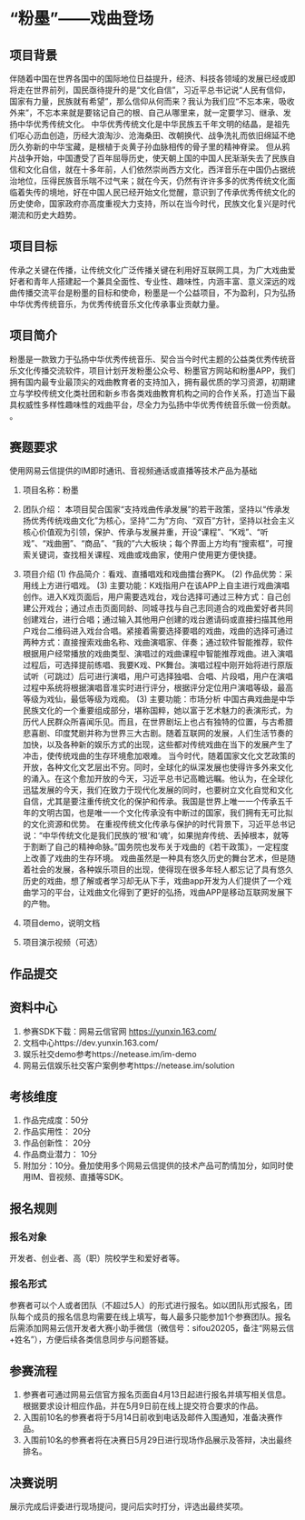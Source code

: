 # “粉墨”——戏曲登场
## 项目背景
伴随着中国在世界各国中的国际地位日益提升，经济、科技各领域的发展已经或即将走在世界前列，国民亟待提升的是“文化自信”，习近平总书记说“人民有信仰，国家有力量，民族就有希望”，那么信仰从何而来？我认为我们应“不忘本来，吸收外来”，不忘本来就是要铭记自己的根、自己从哪里来，就一定要学习、继承、发扬中华优秀传统文化。
中华优秀传统文化是中华民族五千年文明的结晶，是祖先们呕心沥血创造，历经大浪淘沙、沧海桑田、改朝换代、战争洗礼而依旧绵延不绝历久弥新的中华宝藏，是根植于炎黄子孙血脉相传的骨子里的精神脊梁。
但从鸦片战争开始，中国遭受了百年屈辱历史，使天朝上国的中国人民渐渐失去了民族自信和文化自信，就在十多年前，人们依然崇尚西方文化，西洋音乐在中国仍占据统治地位，压得民族音乐喘不过气来；就在今天，仍然有许许多多的优秀传统文化面临着失传的境地，好在中国人民已经开始文化觉醒，意识到了传承优秀传统文化的历史使命，国家政府亦高度重视大力支持，所以在当今时代，民族文化复兴是时代潮流和历史大趋势。
## 项目目标
传承之关键在传播，让传统文化广泛传播关键在利用好互联网工具，为广大戏曲爱好者和青年人搭建起一个兼具全面性、专业性、趣味性，内涵丰富、意义深远的戏曲传播交流平台是粉墨的目标和使命，粉墨是一个公益项目，不为盈利，只为弘扬中华优秀传统音乐，为优秀传统音乐文化传承事业贡献力量。
## 项目简介
粉墨是一款致力于弘扬中华优秀传统音乐、契合当今时代主题的公益类优秀传统音乐文化传播交流软件，项目计划开发粉墨公众号、粉墨官方网站和粉墨APP，我们拥有国内最专业最顶尖的戏曲教育者的支持加入，拥有最优质的学习资源，初期建立与学校传统文化类社团和新乡市各类戏曲教育机构之间的合作关系，打造当下最具权威性多样性趣味性的戏曲平台，尽全力为弘扬中华优秀传统音乐做一份贡献。
。

## 赛题要求
使用网易云信提供的IM即时通讯、音视频通话或直播等技术产品为基础
1. 项目名称：粉墨
2. 团队介绍：
本项目契合国家“支持戏曲传承发展”的若干政策，坚持以“传承发扬优秀传统戏曲文化”为核心，坚持“二为”方向、“双百”方针，坚持以社会主义核心价值观为引领，保护、传承与发展并重，开设“课程”、“K戏”、“听戏”、“戏曲圈”、“商品”、“我的”六大板块；每个界面上方均有“搜索框”，可搜索关键词，查找相关课程、戏曲或戏曲家，使用户使用更方便快捷。
3. 项目介绍
(1) 作品简介：看戏、直播唱戏和戏曲擂台赛PK。
(2) 作品优势：采用线上方进行唱戏。
(3) 主要功能：K戏指用户在该APP上自主进行戏曲演唱创作。进入K戏页面后，用户需要选戏台，戏台选择可通过三种方式：自己创建公开戏台；通过点击页面同龄、同城寻找与自己志同道合的戏曲爱好者共同创建戏台，进行合唱；通过输入其他用户创建的戏台邀请码或直接扫描其他用户戏台二维码进入戏台合唱。紧接着需要选择要唱的戏曲，戏曲的选择可通过两种方式：直接搜索戏曲名称、戏曲演唱家、伴奏；通过软件智能推荐，软件根据用户经常播放的戏曲类型、演唱过的戏曲课程中智能推荐戏曲。进入演唱过程后，可选择提前练唱、我要K戏、PK舞台。演唱过程中刚开始将进行原版试听（可跳过）后可进行演唱，用户可选择独唱、合唱、片段唱，用户在演唱过程中系统将根据演唱音准实时进行评分，根据评分定位用户演唱等级，最高等级为戏仙，最低等级为戏痴。
(3) 主要功能：市场分析
中国古典戏曲是中华民族文化的一个重要组成部分，堪称国粹，她以富于艺术魅力的表演形式，为历代人民群众所喜闻乐见。而且，在世界剧坛上也占有独特的位置，与古希腊悲喜剧、印度梵剧并称为世界三大古剧。随着互联网的发展，人们生活节奏的加快，以及各种新的娱乐方式的出现，这些都对传统戏曲在当下的发展产生了冲击，使传统戏曲的生存环境愈加艰难。
当今时代，随着国家文化文艺政策的开放，各种文化文艺层出不穷。同时，全球化的纵深发展也使得许多外来文化的涌入。在这个愈加开放的今天，习近平总书记高瞻远瞩。他认为，在全球化迅猛发展的今天，我们在致力于现代化发展的同时，也要树立文化自觉和文化自信，尤其是要注重传统文化的保护和传承。我国是世界上唯一一个传承五千年的文明古国，也是唯一一个文化传承没有中断过的国家，我们拥有无可比拟的文化资源和优势。
在重视传统文化传承与保护的时代背景下，习近平总书记说：“中华传统文化是我们民族的‘根’和‘魂’，如果抛弃传统、丢掉根本，就等于割断了自己的精神命脉。”国务院也发布关于戏曲的《若干政策》，一定程度上改善了戏曲的生存环境。
戏曲虽然是一种具有悠久历史的舞台艺术，但是随着社会的发展，各种娱乐项目的出现，使得现在很多年轻人都忘记了具有悠久历史的戏曲，想了解或者学习却无从下手，戏曲app开发为人们提供了一个戏曲学习的平台，让戏曲文化得到了更好的弘扬，戏曲APP是移动互联网发展下的产物。

4. 项目demo，说明文档
5. 项目演示视频（可选）
## 作品提交

## 资料中心
1. 参赛SDK下载：网易云信官网 https://yunxin.163.com/
2. 文档中心https://dev.yunxin.163.com/
3. 娱乐社交demo参考https://netease.im/im-demo
4. 网易云信娱乐社交客户案例参考https://netease.im/solution
## 考核维度
1. 作品完成度：50分
2. 作品实用性： 20分
3. 作品创新性： 20分
4. 作品商业潜力： 10分
5. 附加分：10分。叠加使用多个网易云信提供的技术产品可酌情加分，如同时使用IM、音视频、直播等SDK。
## 报名规则
### 报名对象
开发者、创业者、高（职）院校学生和爱好者等。
### 报名形式
参赛者可以个人或者团队（不超过5人）的形式进行报名。如以团队形式报名，团队每个成员的报名信息均需要在线上填写，每人最多只能参加1个参赛团队。报名后需添加网易云信开发者大赛小助手微信（微信号：sifou20205，备注“网易云信+姓名”），方便后续各类信息同步与问题答疑。
## 参赛流程
1. 参赛者可通过网易云信官方报名页面自4月13日起进行报名并填写相关信息。根据要求设计相应作品，并在5月9日前在线上提交符合要求的作品。
2. 入围前10名的参赛者将于5月14日前收到电话及邮件入围通知，准备决赛作品。
3. 入围前10名的参赛者将在决赛日5月29日进行现场作品展示及答辩，决出最终排名。
## 决赛说明

展示完成后评委进行现场提问，提问后实时打分，评选出最终奖项。
